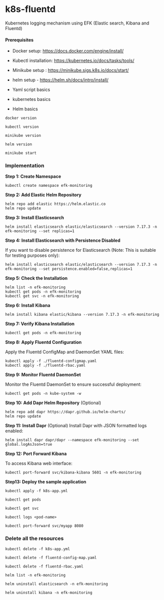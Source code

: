 # k8s-fluentd
Kubernetes logging mechanism using EFK (Elastic search, Kibana and Fluentd)

#### Prerequisites

- Docker setup: https://docs.docker.com/engine/install/
- Kubectl installation: https://kubernetes.io/docs/tasks/tools/
- Minikube setup : https://minikube.sigs.k8s.io/docs/start/
- helm setup  - https://helm.sh/docs/intro/install/

- Yaml script basics
- kubernetes basics 
- Helm basics

```
docker version

kubectl version

minikube version

helm version

minikube start
```

### Implementation

**Step 1: Create Namespace**

```
kubectl create namespace efk-monitoring

```
**Step 2: Add Elastic Helm Repository**

```
helm repo add elastic https://helm.elastic.co
helm repo update

```

**Step 3: Install Elasticsearch**

```
helm install elasticsearch elastic/elasticsearch --version 7.17.3 -n efk-monitoring --set replicas=1

```

**Step 4: Install Elasticsearch with Persistence Disabled**

If you want to disable persistence for Elasticsearch (Note: This is suitable for testing purposes only):

```
helm install elasticsearch elastic/elasticsearch --version 7.17.3 -n efk-monitoring --set persistence.enabled=false,replicas=1

```

**Step 5: Check the Installation**

```
helm list -n efk-monitoring
kubectl get pods -n efk-monitoring
kubectl get svc -n efk-monitoring

```

**Step 6: Install Kibana**

```
helm install kibana elastic/kibana --version 7.17.3 -n efk-monitoring
```

**Step 7: Verify Kibana Installation**

```
kubectl get pods -n efk-monitoring
```


**Step 8: Apply Fluentd Configuration**

Apply the Fluentd ConfigMap and DaemonSet YAML files:

```
kubectl apply -f ./fluentd-configmap.yaml
kubectl apply -f ./fluentd-rbac.yaml

```


**Step 9: Monitor Fluentd DaemonSet**

Monitor the Fluentd DaemonSet to ensure successful deployment:

```
kubectl get pods -n kube-system -w

```

**Step 10: Add Dapr Helm Repository** (Optional)

```
helm repo add dapr https://dapr.github.io/helm-charts/
helm repo update
```


**Step 11: Install Dapr** (Optional)
Install Dapr with JSON formatted logs enabled:

```
helm install dapr dapr/dapr --namespace efk-monitoring --set global.logAsJson=true

```


**Step 12: Port Forward Kibana**

To access Kibana web interface:

```
kubectl port-forward svc/kibana-kibana 5601 -n efk-monitoring

```

**Step13: Deploy the sample application**

```
kubectl apply -f k8s-app.yml

kubectl get pods

kubectl get svc

kubectl logs <pod-name>

kubectl port-forward svc/myapp 8080

```


### Delete all the resources


```
kubectl delete -f k8s-app.yml

kubectl delete -f fluentd-config-map.yaml

kubectl delete -f fluentd-rbac.yaml

helm list -n efk-monitoring

helm uninstall elasticsearch -n efk-monitoring

helm uninstall kibana -n efk-monitoring

```




